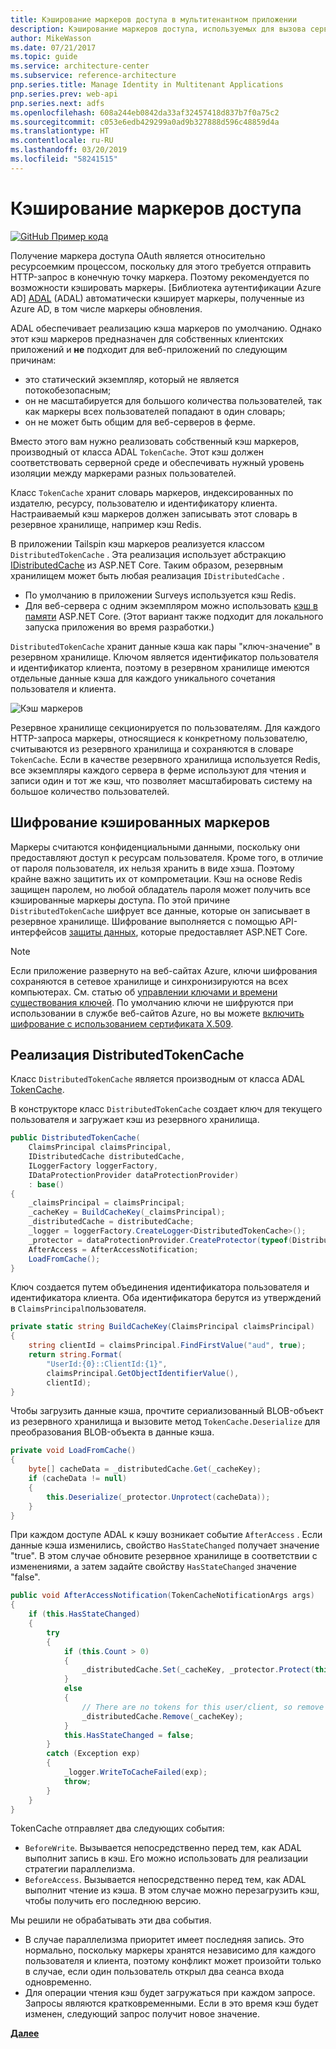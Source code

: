 ```yaml
---
title: Кэширование маркеров доступа в мультитенантном приложении
description: Кэширование маркеров доступа, используемых для вызова серверного веб-API.
author: MikeWasson
ms.date: 07/21/2017
ms.topic: guide
ms.service: architecture-center
ms.subservice: reference-architecture
pnp.series.title: Manage Identity in Multitenant Applications
pnp.series.prev: web-api
pnp.series.next: adfs
ms.openlocfilehash: 608a244eb0842da33af32457418d837b7f0a75c2
ms.sourcegitcommit: c053e6edb429299a0ad9b327888d596c48859d4a
ms.translationtype: HT
ms.contentlocale: ru-RU
ms.lasthandoff: 03/20/2019
ms.locfileid: "58241515"
---
```

# <a name="cache-access-tokens"></a>Кэширование маркеров доступа

[![GitHub](../_images/github.png) Пример кода][sample application]

Получение маркера доступа OAuth является относительно ресурсоемким процессом, поскольку для этого требуется отправить HTTP-запрос в конечную точку маркера. Поэтому рекомендуется по возможности кэшировать маркеры. [Библиотека аутентификации Azure AD] [ ADAL] (ADAL) автоматически кэширует маркеры, полученные из Azure AD, в том числе маркеры обновления.

ADAL обеспечивает реализацию кэша маркеров по умолчанию. Однако этот кэш маркеров предназначен для собственных клиентских приложений и **не** подходит для веб-приложений по следующим причинам:

* это статический экземпляр, который не является потокобезопасным;
* он не масштабируется для большого количества пользователей, так как маркеры всех пользователей попадают в один словарь;
* он не может быть общим для веб-серверов в ферме.

Вместо этого вам нужно реализовать собственный кэш маркеров, производный от класса ADAL `TokenCache`. Этот кэш должен соответствовать серверной среде и обеспечивать нужный уровень изоляции между маркерами разных пользователей.

Класс `TokenCache` хранит словарь маркеров, индексированных по издателю, ресурсу, пользователю и идентификатору клиента. Настраиваемый кэш маркеров должен записывать этот словарь в резервное хранилище, например кэш Redis.

В приложении Tailspin кэш маркеров реализуется классом `DistributedTokenCache` . Эта реализация использует абстракцию [IDistributedCache][distributed-cache] из ASP.NET Core. Таким образом, резервным хранилищем может быть любая реализация `IDistributedCache` .

* По умолчанию в приложении Surveys используется кэш Redis.
* Для веб-сервера с одним экземпляром можно использовать [кэш в памяти][in-memory-cache] ASP.NET Core. (Этот вариант также подходит для локального запуска приложения во время разработки.)

`DistributedTokenCache` хранит данные кэша как пары "ключ-значение" в резервном хранилище. Ключом является идентификатор пользователя и идентификатор клиента, поэтому в резервном хранилище имеются отдельные данные кэша для каждого уникального сочетания пользователя и клиента.

![Кэш маркеров](./images/token-cache.png)

Резервное хранилище секционируется по пользователям. Для каждого HTTP-запроса маркеры, относящиеся к конкретному пользователю, считываются из резервного хранилища и сохраняются в словаре `TokenCache`. Если в качестве резервного хранилища используется Redis, все экземпляры каждого сервера в ферме используют для чтения и записи один и тот же кэш, что позволяет масштабировать систему на большое количество пользователей.

## <a name="encrypting-cached-tokens"></a>Шифрование кэшированных маркеров

Маркеры считаются конфиденциальными данными, поскольку они предоставляют доступ к ресурсам пользователя. Кроме того, в отличие от пароля пользователя, их нельзя хранить в виде хэша. Поэтому крайне важно защитить их от компрометации. Кэш на основе Redis защищен паролем, но любой обладатель пароля может получить все кэшированные маркеры доступа. По этой причине `DistributedTokenCache` шифрует все данные, которые он записывает в резервное хранилище. Шифрование выполняется с помощью API-интерфейсов [защиты данных][data-protection], которые предоставляет ASP.NET Core.

> [!NOTE]
> Если приложение развернуто на веб-сайтах Azure, ключи шифрования сохраняются в сетевое хранилище и синхронизируются на всех компьютерах. См. статью об [управлении ключами и времени существования ключей][key-management]. По умолчанию ключи не шифруются при использовании в службе веб-сайтов Azure, но вы можете [включить шифрование с использованием сертификата X.509][x509-cert-encryption].

## <a name="distributedtokencache-implementation"></a>Реализация DistributedTokenCache

Класс `DistributedTokenCache` является производным от класса ADAL [TokenCache][tokencache-class].

В конструкторе класс `DistributedTokenCache` создает ключ для текущего пользователя и загружает кэш из резервного хранилища.

```csharp
public DistributedTokenCache(
    ClaimsPrincipal claimsPrincipal,
    IDistributedCache distributedCache,
    ILoggerFactory loggerFactory,
    IDataProtectionProvider dataProtectionProvider)
    : base()
{
    _claimsPrincipal = claimsPrincipal;
    _cacheKey = BuildCacheKey(_claimsPrincipal);
    _distributedCache = distributedCache;
    _logger = loggerFactory.CreateLogger<DistributedTokenCache>();
    _protector = dataProtectionProvider.CreateProtector(typeof(DistributedTokenCache).FullName);
    AfterAccess = AfterAccessNotification;
    LoadFromCache();
}
```

Ключ создается путем объединения идентификатора пользователя и идентификатора клиента. Оба идентификатора берутся из утверждений в `ClaimsPrincipal`пользователя.

```csharp
private static string BuildCacheKey(ClaimsPrincipal claimsPrincipal)
{
    string clientId = claimsPrincipal.FindFirstValue("aud", true);
    return string.Format(
        "UserId:{0}::ClientId:{1}",
        claimsPrincipal.GetObjectIdentifierValue(),
        clientId);
}
```

Чтобы загрузить данные кэша, прочтите сериализованный BLOB-объект из резервного хранилища и вызовите метод `TokenCache.Deserialize` для преобразования BLOB-объекта в данные кэша.

```csharp
private void LoadFromCache()
{
    byte[] cacheData = _distributedCache.Get(_cacheKey);
    if (cacheData != null)
    {
        this.Deserialize(_protector.Unprotect(cacheData));
    }
}
```

При каждом доступе ADAL к кэшу возникает событие `AfterAccess` . Если данные кэша изменились, свойство `HasStateChanged` получает значение "true". В этом случае обновите резервное хранилище в соответствии с изменениями, а затем задайте свойству `HasStateChanged` значение "false".

```csharp
public void AfterAccessNotification(TokenCacheNotificationArgs args)
{
    if (this.HasStateChanged)
    {
        try
        {
            if (this.Count > 0)
            {
                _distributedCache.Set(_cacheKey, _protector.Protect(this.Serialize()));
            }
            else
            {
                // There are no tokens for this user/client, so remove the item from the cache.
                _distributedCache.Remove(_cacheKey);
            }
            this.HasStateChanged = false;
        }
        catch (Exception exp)
        {
            _logger.WriteToCacheFailed(exp);
            throw;
        }
    }
}
```

TokenCache отправляет два следующих события:

* `BeforeWrite`. Вызывается непосредственно перед тем, как ADAL выполнит запись в кэш. Его можно использовать для реализации стратегии параллелизма.
* `BeforeAccess`. Вызывается непосредственно перед тем, как ADAL выполнит чтение из кэша. В этом случае можно перезагрузить кэш, чтобы получить его последнюю версию.

Мы решили не обрабатывать эти два события.

* В случае параллелизма приоритет имеет последняя запись. Это нормально, поскольку маркеры хранятся независимо для каждого пользователя и клиента, поэтому конфликт может произойти только в случае, если один пользователь открыл два сеанса входа одновременно.
* Для операции чтения кэш будет загружаться при каждом запросе. Запросы являются кратковременными. Если в это время кэш будет изменен, следующий запрос получит новое значение.

[**Далее**][client-assertion]

<!-- links -->
[ADAL]: https://msdn.microsoft.com/library/azure/jj573266.aspx
[client-assertion]: ./client-assertion.md
[data-protection]: /aspnet/core/security/data-protection/
[distributed-cache]: /aspnet/core/performance/caching/distributed
[key-management]: /aspnet/core/security/data-protection/configuration/default-settings
[in-memory-cache]: /aspnet/core/performance/caching/memory
[tokencache-class]: https://msdn.microsoft.com/library/azure/microsoft.identitymodel.clients.activedirectory.tokencache.aspx
[x509-cert-encryption]: /aspnet/core/security/data-protection/implementation/key-encryption-at-rest#x509-certificate
[sample application]: https://github.com/mspnp/multitenant-saas-guidance
